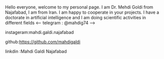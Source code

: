 
Hello everyone, welcome to my personal page. I am Dr. Mehdi Goldi from Najafabad, I am from Iran. I am happy to cooperate in your projects.
I have a doctorate in artificial intelligence and I am doing scientific activities in different fields
<--
telegram : @mahdig74
-->

instageram:mahdi.galdi.najafabad

github:https://github.com/mahdigaldi

linkdin :Mahdi Galdi Najafabad
